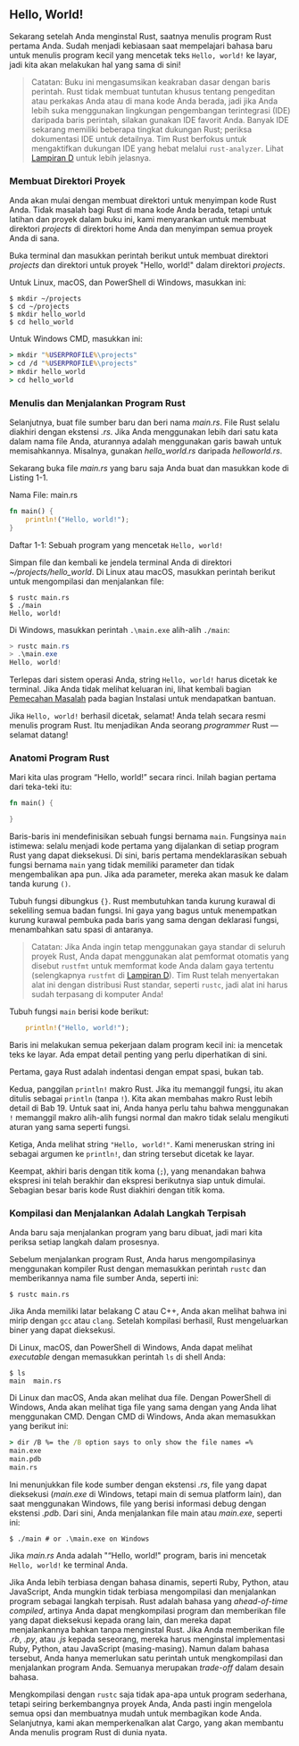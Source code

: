 ## Hello, World!

Sekarang setelah Anda menginstal Rust, saatnya menulis program Rust pertama Anda. Sudah menjadi kebiasaan saat mempelajari bahasa baru untuk menulis program kecil yang mencetak teks `Hello, world!` ke layar, jadi kita akan melakukan hal yang sama di sini!

> Catatan: Buku ini mengasumsikan keakraban dasar dengan baris perintah. Rust tidak membuat tuntutan khusus tentang pengeditan atau perkakas Anda atau di mana kode Anda berada, jadi jika Anda lebih suka menggunakan lingkungan pengembangan terintegrasi (IDE) daripada baris perintah, silakan gunakan IDE favorit Anda. Banyak IDE sekarang memiliki beberapa tingkat dukungan Rust; periksa dokumentasi IDE untuk detailnya. Tim Rust berfokus untuk mengaktifkan dukungan IDE yang hebat melalui `rust-analyzer`. Lihat [Lampiran D][devtools] untuk lebih jelasnya.

### Membuat Direktori Proyek

Anda akan mulai dengan membuat direktori untuk menyimpan kode Rust Anda. Tidak masalah bagi Rust di mana kode Anda berada, tetapi untuk latihan dan proyek dalam buku ini, kami menyarankan untuk membuat direktori _projects_ di direktori home Anda dan menyimpan semua proyek Anda di sana.

Buka terminal dan masukkan perintah berikut untuk membuat direktori _projects_ dan direktori untuk proyek "Hello, world!" dalam direktori _projects_.

Untuk Linux, macOS, dan PowerShell di Windows, masukkan ini:

```console
$ mkdir ~/projects
$ cd ~/projects
$ mkdir hello_world
$ cd hello_world
```

Untuk Windows CMD, masukkan ini:

```cmd
> mkdir "%USERPROFILE%\projects"
> cd /d "%USERPROFILE%\projects"
> mkdir hello_world
> cd hello_world
```

### Menulis dan Menjalankan Program Rust

Selanjutnya, buat file sumber baru dan beri nama _main.rs_. File Rust selalu diakhiri dengan ekstensi _.rs_. Jika Anda menggunakan lebih dari satu kata dalam nama file Anda, aturannya adalah menggunakan garis bawah untuk memisahkannya. Misalnya, gunakan _hello_world.rs_ daripada _helloworld.rs_.

Sekarang buka file _main.rs_ yang baru saja Anda buat dan masukkan kode di Listing 1-1.

<span class="filename">Nama File: main.rs</span>

```rust
fn main() {
    println!("Hello, world!");
}
```

<span class="caption">Daftar 1-1: Sebuah program yang mencetak `Hello, world!`</span>

Simpan file dan kembali ke jendela terminal Anda di direktori _~/projects/hello_world_. Di Linux atau macOS, masukkan perintah berikut untuk mengompilasi dan menjalankan file:

```console
$ rustc main.rs
$ ./main
Hello, world!
```

Di Windows, masukkan perintah `.\main.exe` alih-alih `./main`:

```powershell
> rustc main.rs
> .\main.exe
Hello, world!
```

Terlepas dari sistem operasi Anda, string `Hello, world!` harus dicetak ke terminal. Jika Anda tidak melihat keluaran ini, lihat kembali bagian [Pemecahan Masalah][troubleshooting] pada bagian Instalasi untuk mendapatkan bantuan.

Jika `Hello, world!` berhasil dicetak, selamat! Anda telah secara resmi menulis program Rust. Itu menjadikan Anda seorang _programmer_ Rust — selamat datang!

### Anatomi Program Rust

Mari kita ulas program “Hello, world!” secara rinci. Inilah bagian pertama dari teka-teki itu:

```rust
fn main() {

}
```

Baris-baris ini mendefinisikan sebuah fungsi bernama `main`. Fungsinya `main` istimewa: selalu menjadi kode pertama yang dijalankan di setiap program Rust yang dapat dieksekusi. Di sini, baris pertama mendeklarasikan sebuah fungsi bernama `main` yang tidak memiliki parameter dan tidak mengembalikan apa pun. Jika ada parameter, mereka akan masuk ke dalam tanda kurung `()`.

Tubuh fungsi dibungkus `{}`. Rust membutuhkan tanda kurung kurawal di sekeliling semua badan fungsi. Ini gaya yang bagus untuk menempatkan kurung kurawal pembuka pada baris yang sama dengan deklarasi fungsi, menambahkan satu spasi di antaranya.

> Catatan: Jika Anda ingin tetap menggunakan gaya standar di seluruh proyek Rust, Anda dapat menggunakan alat pemformat otomatis yang disebut `rustfmt` untuk memformat kode Anda dalam gaya tertentu (selengkapnya `rustfmt` di [Lampiran D][devtools]). Tim Rust telah menyertakan alat ini dengan distribusi Rust standar, seperti `rustc`, jadi alat ini harus sudah terpasang di komputer Anda!

Tubuh fungsi `main` berisi kode berikut:

```rust
    println!("Hello, world!");
```

Baris ini melakukan semua pekerjaan dalam program kecil ini: ia mencetak teks ke layar. Ada empat detail penting yang perlu diperhatikan di sini.

Pertama, gaya Rust adalah indentasi dengan empat spasi, bukan tab.

Kedua, panggilan `println!` makro Rust. Jika itu memanggil fungsi, itu akan ditulis sebagai `println` (tanpa `!`). Kita akan membahas makro Rust lebih detail di Bab 19. Untuk saat ini, Anda hanya perlu tahu bahwa menggunakan `!` memanggil makro alih-alih fungsi normal dan makro tidak selalu mengikuti aturan yang sama seperti fungsi.

Ketiga, Anda melihat string `"Hello, world!"`. Kami meneruskan string ini sebagai argumen ke `println!`, dan string tersebut dicetak ke layar.

Keempat, akhiri baris dengan titik koma (`;`), yang menandakan bahwa ekspresi ini telah berakhir dan ekspresi berikutnya siap untuk dimulai. Sebagian besar baris kode Rust diakhiri dengan titik koma.

### Kompilasi dan Menjalankan Adalah Langkah Terpisah

Anda baru saja menjalankan program yang baru dibuat, jadi mari kita periksa setiap langkah dalam prosesnya.

Sebelum menjalankan program Rust, Anda harus mengompilasinya menggunakan kompiler Rust dengan memasukkan perintah `rustc` dan memberikannya nama file sumber Anda, seperti ini:

```console
$ rustc main.rs
```

Jika Anda memiliki latar belakang C atau C++, Anda akan melihat bahwa ini mirip dengan `gcc` atau `clang`. Setelah kompilasi berhasil, Rust mengeluarkan biner yang dapat dieksekusi.

Di Linux, macOS, dan PowerShell di Windows, Anda dapat melihat _executable_ dengan memasukkan perintah `ls` di shell Anda:

```console
$ ls
main  main.rs
```

Di Linux dan macOS, Anda akan melihat dua file. Dengan PowerShell di Windows, Anda akan melihat tiga file yang sama dengan yang Anda lihat menggunakan CMD. Dengan CMD di Windows, Anda akan memasukkan yang berikut ini:

```cmd
> dir /B %= the /B option says to only show the file names =%
main.exe
main.pdb
main.rs
```

Ini menunjukkan file kode sumber dengan ekstensi _.rs_, file yang dapat dieksekusi (_main.exe_ di Windows, tetapi main di semua platform lain), dan saat menggunakan Windows, file yang berisi informasi debug dengan ekstensi _.pdb_. Dari sini, Anda menjalankan file main atau _main.exe_, seperti ini:

```console
$ ./main # or .\main.exe on Windows
```

Jika _main.rs_ Anda adalah "“Hello, world!" program, baris ini mencetak `Hello, world!` ke terminal Anda.

Jika Anda lebih terbiasa dengan bahasa dinamis, seperti Ruby, Python, atau JavaScript, Anda mungkin tidak terbiasa mengompilasi dan menjalankan program sebagai langkah terpisah. Rust adalah bahasa yang _ahead-of-time compiled_, artinya Anda dapat mengkompilasi program dan memberikan file yang dapat dieksekusi kepada orang lain, dan mereka dapat menjalankannya bahkan tanpa menginstal Rust. Jika Anda memberikan file _.rb_, _.py_, atau _.js_ kepada seseorang, mereka harus menginstal implementasi Ruby, Python, atau JavaScript (masing-masing). Namun dalam bahasa tersebut, Anda hanya memerlukan satu perintah untuk mengkompilasi dan menjalankan program Anda. Semuanya merupakan _trade-off_ dalam desain bahasa.

Mengkompilasi dengan `rustc` saja tidak apa-apa untuk program sederhana, tetapi seiring berkembangnya proyek Anda, Anda pasti ingin mengelola semua opsi dan membuatnya mudah untuk membagikan kode Anda. Selanjutnya, kami akan memperkenalkan alat Cargo, yang akan membantu Anda menulis program Rust di dunia nyata.

[troubleshooting]: ch01-01-installation.html#troubleshooting
[devtools]: appendix-04-useful-development-tools.md

